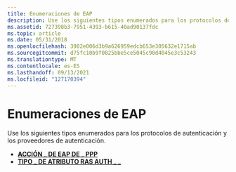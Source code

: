 ```yaml
---
title: Enumeraciones de EAP
description: Use los siguientes tipos enumerados para los protocolos de autenticación y los proveedores de autenticación.
ms.assetid: 727398b3-7951-4393-b615-40ad90137fdc
ms.topic: article
ms.date: 05/31/2018
ms.openlocfilehash: 3982e006d3b9a626959edcb653e305632e1715ab
ms.sourcegitcommit: d75fc10b9f0825bbe5ce5045c90d4045e3c53243
ms.translationtype: MT
ms.contentlocale: es-ES
ms.lasthandoff: 09/13/2021
ms.locfileid: "127170394"
---
```

# <a name="eap-enumerations"></a>Enumeraciones de EAP

Use los siguientes tipos enumerados para los protocolos de autenticación y los proveedores de autenticación.

-   [**ACCIÓN \_ DE EAP DE \_ PPP**](/windows/desktop/api/Raseapif/ne-raseapif-ppp_eap_action)
-   [**TIPO \_ DE ATRIBUTO RAS AUTH \_ \_**](/windows/win32/api/raseapif/ne-raseapif-ras_auth_attribute_type)

 

 




